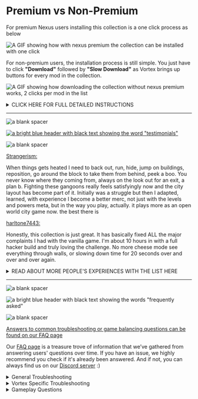 # Premium vs Non-Premium

For premium Nexus users installing this collection is a one click process as below

![A GIF showing how with nexus premium the collection can be installed with one click](https://media.giphy.com/media/v1.Y2lkPTc5MGI3NjExOTU4NmJiM2Q4Y2QxYzI5MjQyMDViN2RmYTU5MWIyMjU3MzkzZjg0MSZjdD1n/HEGph9HbpardEJUFgk/giphy.gif)

For non-premium users, the installation process is still simple. You just have to click **"Download"** followed by **"Slow Download"** as Vortex brings up buttons for every mod in the collection.

![A GIF showing how downloading the collection without nexus premium works, 2 clicks per mod in the list](https://media.giphy.com/media/fgjbGZHcWGwqYWOyAl/giphy.gif)

<details><summary>CLICK HERE FOR FULL DETAILED INSTRUCTIONS</summary>
  
![spacer](https://i.imgur.com/42dA30s.png)

<details><summary>Ensuring Clean Game Install</summary>

## Ensuring Clean Game Install

![spacer](https://i.imgur.com/42dA30s.png)

```
If you've ever modded Cyberpunk before, it's important to ensure you have a clean game folder
```

Go to your main Cyberpunk 2077 directory and delete the **all** folders except for **"archive"**

![Clean Install 1](https://i.imgur.com/AXG7U40.png)

Additionally delete the **"mod"** folder in **"Cyberpunk 2077/archive/pc/"**

![Clean Install 2](https://i.imgur.com/YW0s73X.png)

Now make sure you go and verify your game files through **Steam**, **GOG** or **Epic**

![spacer](https://i.imgur.com/42dA30s.png)

</details>

<details><summary>Obtaining Vortex</summary>

## Obtaining Vortex

![spacer](https://i.imgur.com/42dA30s.png)

In order to install this or any other collection, you will need the official Nexus mod manager **Vortex** which can be downloaded from [the link below](https://www.nexusmods.com/site/mods/1?tab=files)

[![Vortex](https://i.imgur.com/xXhkzvj.png)](https://www.nexusmods.com/site/mods/1?tab=files "Vortex download")

On Vortex, go to the top right and click the red person image next to the bell icon

![Vortex First Steps 1](https://i.imgur.com/IcwtlsJ.png)

A popup will come up asking you to log in or register on the Nexus Mods website, click on **"Log In On Website"**

![Vortex First Steps 2](https://i.imgur.com/I2unrZO.png)

The Nexus Mods website will pop up, on which you should click **"AUTHORIZE"**

![Vortex First Steps 3](https://i.imgur.com/0zw1TBy.png)

Now on Vortex at the top right near the bell icon it will now show your account name

![spacer](https://i.imgur.com/42dA30s.png)

</details>

<details><summary>Managing Cyberpunk</summary>

## Managing Cyberpunk

![spacer](https://i.imgur.com/42dA30s.png)

In the main Vortex Window, click on **"Select a game to manage"**

![Vortex First Steps 5](https://i.imgur.com/MQG9vBR.png)

On the next screen scroll down to the **"Cyberpunk 2077"** icon and, when mousing over it, click on **"Manage"** in orange

![Vortex First Steps 6](https://i.imgur.com/n9HwYPW.png)

On the popup that appears, click on **"Download"** on the bottom right in orange, after this Vortex will restart

![Vortex First Steps 7](https://i.imgur.com/C9vRW9M.png)

After Vortex restarts, a **"Game not discovered"** popup will appear, click **"Continue"** at the bottom right of the popup in orange

![Vortex First Steps 8](https://i.imgur.com/mBvyPrd.png)

A window will now pop up where you should choose the folder for your main **"Cyberpunk 2077"** install directory

![Vortex First Steps 9](https://i.imgur.com/e85HFVk.png)

Vortex will pop up a window titled **"REDmod DLC missing"** on which you should click **"Ignore"**

![REDmod first BS popup](https://i.imgur.com/mY9T3Aw.png)

On your main Vortex window, it will now show an icon for **"Cyberpunk 2077"** showing that it is a managed game in Vortex

![Vortex First Steps final](https://i.imgur.com/zBKCdMo.png)

To verify that the extension is installed correctly, go to the left hand side and click on **"Extensions"**

![Extensions](https://i.imgur.com/BIXM1Uw.png)

In the main window in the search bar, if you type the beginnings of **"Cyberpunk"** then the following showing below means that your **"Cyberpunk 2077 Vortex Support"** extension is correctly installed and enabled, per the icon in green

![Vortex Extension Success](https://i.imgur.com/v2IBxfD.png)

If the "**Cyberpunk 2077 Vortex Support"** does not seem to be installed and enabled, further down in the main window click on the orange **"Find more"** button

![Find More](https://i.imgur.com/qVu01AZ.png)

Then search for and install **"Cyberpunk 2077 Vortex Support"**

![Vortex Extension](https://i.imgur.com/2PWsoBq.png")

</details>

<details><summary>Staging Folder</summary>

## Staging Folder

![spacer](https://i.imgur.com/42dA30s.png)

To avoid issues, it is important to ensure that your **"Mod Staging Folder"** in Vortex is on the same hard drive as your copy of Cyberpunk 2077. On the left hand side of Vortex, click **"Settings"**

![Staging Folder 1](https://i.imgur.com/fRsp5W4.png)

On the top bar click **"Mods"**

![Staging Folder 2](https://i.imgur.com/MKx7QQB.png)

Under the section that says **"Mod Staging Folder"** in green, check the file path in orange below and ensure that it is on the same hard drive that your copy of Cyberpunk 2077 is on. If it is not, click the **file icon** near the right hand side in order to specify a **"Mod Staging Folder"** or you can click **"Suggest"** for Vortex to automatically suggest a file path that is on the same hard drive

![Staging Folder 3](https://i.imgur.com/v3TrI17.png)

![spacer](https://i.imgur.com/42dA30s.png)

</details>

<details><summary>Ensuring Disabled REDmod Autoconversion</summary>

## Ensuring Disabled REDmod Autoconversion

![spacer](https://i.imgur.com/42dA30s.png)

Go side of Vortex and on the grey bar and click on **"Settings"**

![Redmod 1](https://i.imgur.com/ilpBWRY.png)

In the middle top of Vortex click on **"V2077 Settings"** and ensure that **"Automatically convert old-style 'archive' mods to REDmods on install"** is greyed out and not active

![Redmod 2](https://i.imgur.com/iSYsHmn.png)

![Redmod 3](https://i.imgur.com/nhjRZnF.png)

![spacer](https://i.imgur.com/42dA30s.png)

</details>

<details><summary>Profile Management</summary>

## Profile Management

![spacer](https://i.imgur.com/42dA30s.png)

To enable **"Profile Management"** in Vortex click on **"Settings"** on the left hand side

![Profilemanagement1](https://i.imgur.com/SbQLDZj.png)

On the top bar, ensure that you are on the **"Interface"** section

![Interface Profile Management Step](https://i.imgur.com/vHm2SG2.png)

In the **"Advanced"** section below turn on **"Enable Profile Management"**

![Profilemanagement1](https://i.imgur.com/Juf2RBX.png)

![spacer](https://i.imgur.com/42dA30s.png)

</details>

<details><summary>Adding Collection</summary>

## Adding Collection

![spacer](https://i.imgur.com/42dA30s.png)

Click on the **"Add to Vortex"** button on the collection page at the top right

![Add to Vortex](https://i.imgur.com/FB1wXv8.png)

Once you click on **"Install Now"** Next to the Cyberpunk Thing logo in Vortex your installation will begin

![Starting install](https://i.imgur.com/95SXqVH.png)

It will be clear once the actual download of the collection is completed when the **"Collection installation complete"** screen pops up

![Download Complete](https://i.imgur.com/Y4hmZmG.png)

```
Cyberpunk THING is now installed
```

![spacer](https://i.imgur.com/42dA30s.png)

</details>

<details><summary>Updating Collection</summary>

## Updating Collection

![spacer](https://i.imgur.com/42dA30s.png)

Updating the collection is as easy as clicking the **"Update"** button

![Update](https://i.imgur.com/8UDf7uP.png)

When prompted to **"Remove mods from old revision"** make sure to click the **"Remove All"** button

![Update Removing Old Mods](https://i.imgur.com/8RzrQPh.png)

The uninstalled mod archives are left in the **"Mods"** list in bright blue, which you should delete

![Update Removing Old Mods step 2](https://i.imgur.com/OdfLQcO.png)

After an update, go to V's original apartment and into the stash room to reset Night City Interactions

![NCI Reset](https://raw.githubusercontent.com/z9er/CyberpunkTHING/main/resources/images/wabbajack%20readme/nci.PNG)

Then leave the apartment and reenter to complete the reset

```
Do not update any of the mods in the collection individually in Vortex! The philosophy of this collection is that when a 
mod updates, we update a full revision in order to keep everything up to date and interfacing correctly; when you see a 
new revision, update to it. If anything special is needed we will mention it in the changelog
```

![spacer](https://i.imgur.com/42dA30s.png)

</details>

<details><summary>CET Setup</summary>

## CET Setup

![spacer](https://i.imgur.com/42dA30s.png)

When you start the game for the first time you will be met with an overlay prompting you to choose a key to toggle on Cyber Engine Tweaks, recommend that you choose the **"~"** key for the **"Overlay Key"**

![First CET Popup](https://i.imgur.com/lgIR1mi.png)

The main **"Cyber Engine Tweaks"** window will now pop up, and on it you should click the **"Bindings"** button near the top left of the window

![CET Binding](https://i.imgur.com/HiLTXZA.png)

Recommend binding keys for **"BetterScopes",** **"CustomQuickslots",** **"NanoDrone",** and **"QuestTrackingToggle"** in the **"Bindings"** section that pops up

Below the section there is a **"Save"** button which you should click to save any changes

![Save](https://i.imgur.com/F4yPsJB.png)

![spacer](https://i.imgur.com/42dA30s.png)

</details>

<details><summary>Quickslots Settings</summary>

## Quickslots Settings

![spacer](https://i.imgur.com/42dA30s.png)

In Cyberpunk, there is no way to bind multiple hotkeys for actions, items, or abilities, as each must be assigned through the menu to the one assignable hotkey at a time, leading to gameplay interruptions if you want to play well. [Custom Quickslots](https://www.nexusmods.com/cyberpunk2077/mods/3096) solves this issue by allowing bindable hotkeys which show up on the Native game UI and allow you up to 20 hotkeyed actions, abilities, or items. Some small setup is required

```
Navigating the Mods menu uses the arrows at the top to switch between the different pages of mods
```

After clicking **"Mods"** in the main menu, navigate to the **"QSLOTS"** section, recommend changing **"Other Consumable Item Mods Compatibility Mode,"** **"Hide empty consumable and grenade slots,"** **"Hide empty cyberware ability slots"** and **"Small item slots"** to **"On"**. Recommend changing **"Number of Custom Quickslots"** to **"0"** and then adding slots as needed during the course of gameplay.

![Qslots Recommended Settings Combined](https://i.imgur.com/8Rfy44l.png)

![spacer](https://i.imgur.com/42dA30s.png)

</details>

<details><summary>Recommended Game Settings</summary>

## Recommended Game Settings

![spacer](https://i.imgur.com/42dA30s.png)

```
This collection is built around the very hard difficulty setting
```

After clicking **"Settings"** in the main menu, near the left side of the top menu click on the **"GAMEPLAY"** section, recommend changing **"Aim Assist"** and **"Aim Assist - Melee Combat"** to **"Off"**

![Gameplay Recommended Settings Combined](https://i.imgur.com/mAUjyAW.png)

Near the right side of the top menu click on the **"INTERFACE"** section, recommend changing **"Damage Numbers Mode"** to **"Off,"** **"Overhead Damage Numbers"** to **"None,"** and **"Threat and Damage Indicator"** to **"Damage Only"**

![Interface Recommended Settings Combined](https://i.imgur.com/6JNViAW.png)

Further down in the **"HUD Visibility"** section, recommend keeping all on except **"Hints,"** **"Activity Log,"** and **"NPC Names"**

![Hud Visibility](https://i.imgur.com/zleClLA.png)

```
New players may want to keep "Hints" on until they feel they no longer need them
```

![spacer](https://i.imgur.com/42dA30s.png)

</details>

<details><summary>Uninstallation Details</summary>

## Uninstallation Details

![spacer](https://i.imgur.com/42dA30s.png)

To uninstall click the **"Remove"** button on the collection in the **"Collections"** section of Vortex

![uninstall step 1](https://i.imgur.com/sox8fvJ.png)

Open your game directory and go to **"Cyberpunk 2077\r6\cache"** folder and delete the file **"final.redscripts"**

![uninstall step 3](https://i.imgur.com/3nBoD85.png)

Rename **"final.redscripts.bk"** to **"final.redscripts"**

![uninstall step 4](https://i.imgur.com/c0psZui.png)

Click **"Yes"** on the popup to confirm that you would like to rename the file to **"final.redscripts"**

![uninstall step 5](https://i.imgur.com/NPXljzg.png)

What was once **"final.redscripts.bk"** will now be **"final.redscripts"**

![uninstall step 6](https://i.imgur.com/W4gP6uM.png)

</details>

</details>


***

![a blank spacer](https://raw.githubusercontent.com/z9er/CyberpunkTHING/main/resources/images/collection/spacer.png)

[![a bright blue header with black text showing the word "testimonials"](https://raw.githubusercontent.com/z9er/CyberpunkTHING/main/resources/images/collection/collection%205.png)](https://github.com/z9er/CyberpunkTHING/blob/main/Testimonials.md)

![a blank spacer](https://raw.githubusercontent.com/z9er/CyberpunkTHING/main/resources/images/collection/spacer.png)

[Strangerism:](https://www.nexusmods.com/fallout4/users/116794)

When things gets heated I need to back out, run, hide, jump on buildings, reposition, go around the block to take them from behind, peek a boo. You never know where they coming from, always on the look out for an exit, a plan b. Fighting these gangoons really feels satisfyingly now and the city layout has become part of it. Initially was a struggle but then I adapted, learned, with experience I become a better merc, not just with the levels and powers meta, but in the way you play, actually. it plays more as an open world city game now. the best there is

[harltone7443:](https://forums.nexusmods.com/index.php?/user/159683838-harltone7443/)

Honestly, this collection is just great. It has basically fixed ALL the major complaints I had with the vanilla game. I'm about 10 hours in with a full hacker build and truly loving the challenge. No more cheese mode see everything through walls, or slowing down time for 20 seconds over and over and over again.

<details><summary>READ ABOUT MORE PEOPLE'S EXPERIENCES WITH THE LIST HERE</summary>

![a blank spacer](https://raw.githubusercontent.com/z9er/CyberpunkTHING/main/resources/images/collection/spacer.png)

![test 1](https://raw.githubusercontent.com/z9er/CyberpunkTHING/main/resources/images/Testimonials/test%201.png)

[**Strangerism:**](https://www.nexusmods.com/fallout4/users/116794)

Great collection, I am enjoying the game once again. I can say the difficult balancing is quite good, playing very hard. before the thing every NCPD shootout would be resolved right there in the spot in few seconds, just hide behind a crater and kill one by one until it's done. Now since the reinforcement mechanic (and the amped up netrunning) sometime I need to use the whole block/city in order to take them down. When things gets heated I need to back out, run, hide, jump on buildings, reposition, go around the block to take them from behind, peek a boo. You never know where they coming from, always on the look out for an exit, a plan b. Fighting these gangoons really feels satisfyingly now and the city layout has become part of it.  Initially was a struggle but then I adapted, learned, with experience I become a better merc, not just with the levels and powers meta, but in the way you play, actually. it plays more as an open world city game now. the best there is 

![a blank spacer](https://raw.githubusercontent.com/z9er/CyberpunkTHING/main/resources/images/collection/spacer.png)

![test 2](https://raw.githubusercontent.com/z9er/CyberpunkTHING/main/resources/images/Testimonials/test%202.png)

**Barachiel1976:** 

So Cyberpunk THINGS was my first real experience with Nexusmods' Collections.  I'd been a little hesitant, as much like Steam Workshop's approach, I saw nothing but compatibility conflicts abounding from just slapping mods into a list and calling it a day.  Most of my "automated modding" experience came from Wabbajack with is a much more powerful tool, but not for beginners.  But after browsing a few collections on the website, this one caught my eyes.  The main thing that got my attention was how well done its Collection Page was.  And as I read through it, I noticed it talked about having a lot of its mods settings' come pre-configured for the list's intended play balance.  Well, that had my attention, and so I finally installed Vortex and gave it a whirl.  

And that is largely what makes this list stand out.  Not only is the list highly curated with regular updates, but many of its mods have lots of moving parts, some of whom interact with others, and rather than having to spend hours in the Native Settings UI and Mod Settings, playing with things, most of the mods with one notable exception, come already set up and balanced to work together.  As for the one exception, instructions to manually configure it are on the Collections page.  Also, this list gives *very* detailed instructions for using Vortex for the first time, which I, as someone who normally used Mod Organizer 2, found very invaluable.  Another benefit is that over on the Cyberpunk 2077 Modding discord, THINGS has a dedicated support channel where you can usually get an answer to your problems in a timely fashion.  I often wonder if one of the people over there even sleeps.  

I've probably put about 20-30 hours in this modlist over the course of a couple playthroughs, and it's been pretty solid.  Only one notable bug, and that was caused by a mod interaction removed in Revision 22.  Anything else was from me trying to add more mods onto it.  All in all, this has given me a pretty positive impression of Nexus' collections, and if you're going to try one for CP2077, it should probably be this one

![a blank spacer](https://raw.githubusercontent.com/z9er/CyberpunkTHING/main/resources/images/collection/spacer.png)

![test 3](https://raw.githubusercontent.com/z9er/CyberpunkTHING/main/resources/images/Testimonials/test%203.png)

**Maliketh the Black Blade:** 

After playing the shit out of this list for a long time, I have a bit of a review. Overall it is an excellent list. While the list is marketed as being a hardcore/difficult list (and it most definately is), it makes many small but great changes to the base game that it makes me not want to go back to vanilla. For example, I initially did not like the smaller menu/HUD, but after playing this list for a hundred hours and then going back to the base game, I absolutely hated how insanely large everything in the HUD was. In terms of performance, the list ran better than the base game, at least for me. Moreover, the WJ install was incredibly quick and updating even faster. I would ultimately recommend this list to anyone who loved the base game, and I would say that this list is great way to start a second playthrough. The only real recommendations that I would make for this list would be for more player customization options. The only real criticism I have of the list so far is that the vehicle scenes are a bit unbalanced, but the Modlist author did say that it was going to be addressed. TLDR: good list. definately play

![a blank spacer](https://raw.githubusercontent.com/z9er/CyberpunkTHING/main/resources/images/collection/spacer.png)

![test 4](https://raw.githubusercontent.com/z9er/CyberpunkTHING/main/resources/images/Testimonials/test%204.png)

[**harltone7443:**](https://forums.nexusmods.com/index.php?/user/159683838-harltone7443/)

Honestly, this collection is just great. It has basically fixed ALL the major complaints I had with the vanilla game. I'm about 10 hours in with a full hacker build and truly loving the challenge. No more cheese mode see everything through walls, or slowing down time for 20 seconds over and over and over again. 

![a blank spacer](https://raw.githubusercontent.com/z9er/CyberpunkTHING/main/resources/images/collection/spacer.png)

![test 5](https://raw.githubusercontent.com/z9er/CyberpunkTHING/main/resources/images/Testimonials/test%205.png)

**DeviantTechnq:** 

Superb collection, plays really fluid on patch 1.6, offers new ways to tackle problems, and the gun-fights are brutally lethal. I love it so far. Thank you guys for this gem! 

![a blank spacer](https://raw.githubusercontent.com/z9er/CyberpunkTHING/main/resources/images/collection/spacer.png)

![test 6](https://raw.githubusercontent.com/z9er/CyberpunkTHING/main/resources/images/Testimonials/test%206.png)

**mrsirdoe:** 

This is what I wanted out of the main game to begin with. [CDPR] made the game seem so hard and formidable, at least that was my first impression of it. Thanks to everyone who had a hand in this. 

![a blank spacer](https://raw.githubusercontent.com/z9er/CyberpunkTHING/main/resources/images/collection/spacer.png)

![test 7](https://raw.githubusercontent.com/z9er/CyberpunkTHING/main/resources/images/Testimonials/test%207.png)

**[Gwyn21 - Curator, Welcome To Night City:](https://next.nexusmods.com/cyberpunk2077/collections/iszwwe)** 

Great collection, btw. Heavily recommend it. 

![a blank spacer](https://raw.githubusercontent.com/z9er/CyberpunkTHING/main/resources/images/collection/spacer.png)

![test 8](https://raw.githubusercontent.com/z9er/CyberpunkTHING/main/resources/images/Testimonials/test%208.png)

**[canliberk - Curator, Immersive & Adult, Immersive & Adult for Steamdeck, Immersive & Pure, Immersive & Epic:](https://www.nexusmods.com/users/5027009)** 

Your collection page is looking awesome guys. The best i have seen for a collection. Very well done. 

</details>

***

![a blank spacer](https://raw.githubusercontent.com/z9er/CyberpunkTHING/main/resources/images/collection/spacer.png)

![a bright blue header with black text showing the words "frequently asked"](https://raw.githubusercontent.com/z9er/CyberpunkTHING/main/resources/images/collection/collection%206.png)

![a blank spacer](https://raw.githubusercontent.com/z9er/CyberpunkTHING/main/resources/images/collection/spacer.png)

[Answers to common troubleshooting or game balancing questions can be found on our FAQ page](https://github.com/z9er/CyberpunkTHING/blob/main/FAQ.md)

Our [FAQ page](https://github.com/z9er/CyberpunkTHING/blob/main/FAQ.md) is a treasure trove of information that we’ve gathered from answering users' questions over time. If you have an issue, we highly recommend you check if it's already been answered. And if not, you can always find us on our [Discord server](https://discord.gg/eJdMQKnQVt) :)

<details><summary>General Troubleshooting</summary>

![spacer](https://i.imgur.com/42dA30s.png)

<details>
  
  <summary>Can I add this list to my existing save?</summary>
  
  ![a blank spacer](https://raw.githubusercontent.com/z9er/CyberpunkTHING/main/resources/images/collection/spacer.png)
  
  **You can add this list to an existing vanilla save with no issues.** If you're adding this to a previously modded save, it would depend on the mods that were   associated. Sometimes mods that add items to the game through ArchiveXL can be baked into the save, and if that mod is no longer there, would cause the game to crash.
  
  ![a blank spacer](https://raw.githubusercontent.com/z9er/CyberpunkTHING/main/resources/images/collection/spacer.png)
  
</details>

<details>
  <summary>My game flatlines when opening with a redscript error</summary>
  
  ![a blank spacer](https://raw.githubusercontent.com/z9er/CyberpunkTHING/main/resources/images/collection/spacer.png)
  
  **It's important to ensure that this list is installed onto a purely vanilla setup to avoid script errors and crashes from old mods.**
  
  Go to your main Cyberpunk 2077 directory and delete the **all** folders except for **"archive"**

![faq 1](https://raw.githubusercontent.com/z9er/CyberpunkTHING/main/resources/images/FAQ/faq%201.png)

Additionally delete the **"mod"** folder in **"Cyberpunk 2077/archive/pc/"** 

![faq 2](https://raw.githubusercontent.com/z9er/CyberpunkTHING/main/resources/images/FAQ/faq%202.png)

Now make sure you go and verify your game files through **Steam**, **GOG** or **Epic**
  
  ![a blank spacer](https://raw.githubusercontent.com/z9er/CyberpunkTHING/main/resources/images/collection/spacer.png)
  
</details>

<details>
  <summary>I was throwing sticky grenades and my game crashed</summary>
  
  ![a blank spacer](https://raw.githubusercontent.com/z9er/CyberpunkTHING/main/resources/images/collection/spacer.png)
  
  This is a potential issue [per the mod page](https://www.nexusmods.com/cyberpunk2077/mods/4921)
  
  ![faq 3](https://raw.githubusercontent.com/z9er/CyberpunkTHING/main/resources/images/FAQ/faq%203.png) 
  
  Try not to do that 
  
  ![a blank spacer](https://raw.githubusercontent.com/z9er/CyberpunkTHING/main/resources/images/collection/spacer.png)
  
</details>

<details>
  <summary>I don't see the initial CET keybind popup</summary>
  
  ![a blank spacer](https://raw.githubusercontent.com/z9er/CyberpunkTHING/main/resources/images/collection/spacer.png)
  
  Go to your main **Cyberpunk 2077 directory** to **"bin/x64/plugins/cyber_engine_tweaks"** and delete **"bindings.json"**, then restart the game.
  
  ![faq 4](https://raw.githubusercontent.com/z9er/CyberpunkTHING/main/resources/images/FAQ/faq%204.png)
  
   ![a blank spacer](https://raw.githubusercontent.com/z9er/CyberpunkTHING/main/resources/images/collection/spacer.png)
   
</details>

<details>
  <summary>My saved games are slow to load/blank ingame</summary>
  
  ![a blank spacer](https://raw.githubusercontent.com/z9er/CyberpunkTHING/main/resources/images/collection/spacer.png)
  
  ![faq 5](https://raw.githubusercontent.com/z9er/CyberpunkTHING/main/resources/images/FAQ/faq%205.png)
  
  If you run into the error displayed above, you will want to disable cloud saves as that game setting can cause this issue.
  
  On the left side of the main menu, click on **"Settings"**
  
  ![faq 6](https://raw.githubusercontent.com/z9er/CyberpunkTHING/main/resources/images/FAQ/faq%206.png)
  
  At the top click **"Gameplay"**
  
  ![faq 7](https://raw.githubusercontent.com/z9er/CyberpunkTHING/main/resources/images/FAQ/faq%207.png)
  
  Scroll down to **"Enable cross-platform Saves"** and ensure that it is turned off
  
  ![faq 8](https://raw.githubusercontent.com/z9er/CyberpunkTHING/main/resources/images/FAQ/faq%208.png)
  
   ![a blank spacer](https://raw.githubusercontent.com/z9er/CyberpunkTHING/main/resources/images/collection/spacer.png)
  
</details>

<details>
  <summary>I can't remote activate a door to open it</summary>
  
  ![a blank spacer](https://raw.githubusercontent.com/z9er/CyberpunkTHING/main/resources/images/collection/spacer.png)
  
  ![faq 9](https://raw.githubusercontent.com/z9er/CyberpunkTHING/main/resources/images/FAQ/faq%209.png)
  
  If you run into the above issue where there is no way to remote activate a door or window, you will need to ensure that [Better Netrunning](https://www.nexusmods.com/cyberpunk2077/mods/2302) is correctly configured. On the left side of the main menu click on **"Mods"**
  
  ![faq 10](https://raw.githubusercontent.com/z9er/CyberpunkTHING/main/resources/images/FAQ/faq%2010.png)
  
  Go to **"Better Netrunning"**
  
  ![faq 11](https://raw.githubusercontent.com/z9er/CyberpunkTHING/main/resources/images/FAQ/faq%2011.png)
  
  Scroll down to the **"Access Points"** section and ensure that **"Unlock Networks With No Access Points"** is enabled
  
  ![faq 12](https://raw.githubusercontent.com/z9er/CyberpunkTHING/main/resources/images/FAQ/faq%2012.png)
  
  This will correct the issue
  
  ![faq 13](https://raw.githubusercontent.com/z9er/CyberpunkTHING/main/resources/images/FAQ/faq%2013.png)
  
   ![a blank spacer](https://raw.githubusercontent.com/z9er/CyberpunkTHING/main/resources/images/collection/spacer.png)
  
</details>

<details>
  <summary>My custom quickslots binds aren't working</summary>
  
  ![a blank spacer](https://raw.githubusercontent.com/z9er/CyberpunkTHING/main/resources/images/collection/spacer.png)
  
  In order for your [custom quickslots](https://www.nexusmods.com/cyberpunk2077/mods/3096) options to work, your choices that you bind in the **"Mods"** menu will need to be duplicated in CET. As an example of this, you would first choose a keybind and action for a quickslot by going to **"Mods"** on the left side of the main menu
  
  ![faq 14](https://raw.githubusercontent.com/z9er/CyberpunkTHING/main/resources/images/FAQ/faq%2014.png)
  
  At the top, select **"QSLOTS"**
  
  ![faq 15](https://raw.githubusercontent.com/z9er/CyberpunkTHING/main/resources/images/FAQ/faq%2015.png)
  
  Adjust **"Number of Custom Quickslots"** to be 1 or more
  
  ![faq 16](https://raw.githubusercontent.com/z9er/CyberpunkTHING/main/resources/images/FAQ/faq%2016.png)
  
  In this example, selecting for **"food"** and selecting **"9"** as the keybind
  
  ![faq 17](https://raw.githubusercontent.com/z9er/CyberpunkTHING/main/resources/images/FAQ/faq%2017.png)
  
  Press the key you chose to bind for the CET menu in order to open it, and go to **"Bindings"**
  
  ![faq 18](https://raw.githubusercontent.com/z9er/CyberpunkTHING/main/resources/images/FAQ/faq%2018.png)
  
  Will want to duplicate the keybind for the same slot, which was Slot 1
  
  ![faq 19](https://raw.githubusercontent.com/z9er/CyberpunkTHING/main/resources/images/FAQ/faq%2019.png)
  
  Then save the selection, and the quickslot you have chosen will now work
  
  ![faq 20](https://raw.githubusercontent.com/z9er/CyberpunkTHING/main/resources/images/FAQ/faq%2020.png)
  
  ![a blank spacer](https://raw.githubusercontent.com/z9er/CyberpunkTHING/main/resources/images/collection/spacer.png)
  
</details>

<details>
  <summary>I am stuck in conversation with Jackie</summary>
  
  ![a blank spacer](https://raw.githubusercontent.com/z9er/CyberpunkTHING/main/resources/images/collection/spacer.png)
  
  You're sitting sharing a nice moment pondering the future's opportunities with Jackie at the food stand outside of your apartment, and you need to call the car in order to "feel the factory new ride". If your hints are disabled it won't tell you what to do, but you'll want to call your vehicle, default keybind is **"V"**
  
  ![faq 21](https://raw.githubusercontent.com/z9er/CyberpunkTHING/main/resources/images/FAQ/faq%2021.png)
  
  ![a blank spacer](https://raw.githubusercontent.com/z9er/CyberpunkTHING/main/resources/images/collection/spacer.png)
  
</details>

<details>
  <summary>My hud disappears when using a controller</summary>
  
  ![a blank spacer](https://raw.githubusercontent.com/z9er/CyberpunkTHING/main/resources/images/collection/spacer.png)
  
  ![faq 22](https://raw.githubusercontent.com/z9er/CyberpunkTHING/main/resources/images/FAQ/faq%2022.png)
  
  The reason this option is off in **"Mod Settings"**, **"LHUD ADDONS"** is if it is on, it allows certain keys to turn off all hud elements, which can be quite annoying on controller. If you would like to turn this on but want to change the keybind you will need to go to 
  
  ```
  FOR VORTEX USERS
  ```
  
  In your main Cyberpunk 2077 directory, navigate to **"r6\input"** and open **"LimitedHUD.xml**
  
  ![faq 23](https://raw.githubusercontent.com/z9er/CyberpunkTHING/main/resources/images/FAQ/faq%2023.png)
  
  ```
  FOR WABBAJACK USERS
  ```
  
  In **MO2** in the left panel left click **"Limited Hud"** to highlight it, then right click it and select **"Open in Explorer"**
  
  ![faq 24](https://raw.githubusercontent.com/z9er/CyberpunkTHING/main/resources/images/FAQ/faq%2024.png)
  
  Navigate to **"Root\r6\Input"**
  
  ![faq 25](https://raw.githubusercontent.com/z9er/CyberpunkTHING/main/resources/images/FAQ/faq%2025.png)
  
  ```
  Continued for Both
  ```
  
  **"LimitedHUD.xml** can be customized to choose whatever keybinds you would like, [a full list of CDPR's method for key naming here](https://nativedb.red4ext.com/EInputKey)
  
  ![faq 26](https://raw.githubusercontent.com/z9er/CyberpunkTHING/main/resources/images/FAQ/faq%2026.png)
  
  ![a blank spacer](https://raw.githubusercontent.com/z9er/CyberpunkTHING/main/resources/images/collection/spacer.png)
  
</details>

<details>
  <summary>My game crashes when I open the map</summary>
  
  ![a blank spacer](https://raw.githubusercontent.com/z9er/CyberpunkTHING/main/resources/images/collection/spacer.png)
  
  This is associated with a **Reshade** version issue. As this list does not include and is not tested for any reshade, adding one is at your own risk, and this is one of a multitude of issues that can arise in using one
  
   ![a blank spacer](https://raw.githubusercontent.com/z9er/CyberpunkTHING/main/resources/images/collection/spacer.png)
  
</details>

<details>
  <summary>How do I name a save?</summary>
  
  ![a blank spacer](https://raw.githubusercontent.com/z9er/CyberpunkTHING/main/resources/images/collection/spacer.png)
  
  You're about to create a manual save, but don't just immediately click it. If you look at the top left above that you will see where you can add a name to your save
  
  ![faq 27](https://raw.githubusercontent.com/z9er/CyberpunkTHING/main/resources/images/FAQ/faq%2027.png)
  
  ![a blank spacer](https://raw.githubusercontent.com/z9er/CyberpunkTHING/main/resources/images/collection/spacer.png)
  
</details>

<details>
  <summary>Why is it so bright in the middle of the night?</summary>
  
  ![a blank spacer](https://raw.githubusercontent.com/z9er/CyberpunkTHING/main/resources/images/collection/spacer.png)
  
  This is a vanilla game error and has been reported to CDPR, hopefully they will patch this in the future

  ![a blank spacer](https://raw.githubusercontent.com/z9er/CyberpunkTHING/main/resources/images/collection/spacer.png)
  
</details>

<details>
  <summary>The car mod shop wrench icon isn't on the map</summary>
  
  ![a blank spacer](https://raw.githubusercontent.com/z9er/CyberpunkTHING/main/resources/images/collection/spacer.png)
  
  When on your map, on the left side ensure that when on **"FILTER: CUSTOM"** that the **"DROP POINT"** section is highlighted and the wrench icon for the [Car Modification Shop](https://www.nexusmods.com/cyberpunk2077/mods/4034) will appear in Northeast Watson
  
  ![faq 28](https://raw.githubusercontent.com/z9er/CyberpunkTHING/main/resources/images/FAQ/faq%2028.png)
  ![faq 29](https://raw.githubusercontent.com/z9er/CyberpunkTHING/main/resources/images/FAQ/faq%2029.png)
  
  ![a blank spacer](https://raw.githubusercontent.com/z9er/CyberpunkTHING/main/resources/images/collection/spacer.png)
  
</details>

<details>
  <summary>I can't breach protocol or quickhack an enemy</summary>
  
  ![a blank spacer](https://raw.githubusercontent.com/z9er/CyberpunkTHING/main/resources/images/collection/spacer.png)
  
 This is due to [Better Netrunning's](https://www.nexusmods.com/cyberpunk2077/mods/2302) changes to vanilla network topology
  
  ![faq 30](https://raw.githubusercontent.com/z9er/CyberpunkTHING/main/resources/images/FAQ/faq%2030.png)
  
  Sometimes the quickest way into a network is an unconscious gonk
  
  ![a blank spacer](https://raw.githubusercontent.com/z9er/CyberpunkTHING/main/resources/images/collection/spacer.png)
  
</details>

<details>
  <summary>My car fell through the ground</summary>
  
  ![a blank spacer](https://raw.githubusercontent.com/z9er/CyberpunkTHING/main/resources/images/collection/spacer.png)
  
  This is a vanilla game error and has been reported to CDPR, hopefully they will patch this in the future
  
  ![a blank spacer](https://raw.githubusercontent.com/z9er/CyberpunkTHING/main/resources/images/collection/spacer.png)
  
</details>

<details>
  <summary>I can't get into Claire's garage</summary>
  
  ![a blank spacer](https://raw.githubusercontent.com/z9er/CyberpunkTHING/main/resources/images/collection/spacer.png)
  
  This was a known issue with [Immersive Bartenders](https://www.nexusmods.com/cyberpunk2077/mods/7203) which has now been fixed, but could still be an issue on a save that was running a previous version. If the issue is affecting you, the mod author has an optional file that can be added found [here](https://www.nexusmods.com/cyberpunk2077/mods/7203?tab=files)
  
  ![faq 31](https://raw.githubusercontent.com/z9er/CyberpunkTHING/main/resources/images/FAQ/faq%2031.png)
  
  His instructions for using it are
  
  ![faq 32](https://raw.githubusercontent.com/z9er/CyberpunkTHING/main/resources/images/FAQ/faq%2032.png)
  
  ![a blank spacer](https://raw.githubusercontent.com/z9er/CyberpunkTHING/main/resources/images/collection/spacer.png)
  
</details>

<details>
  <summary>When I upgrade my weapon the stats don't change</summary>
  
  ![a blank spacer](https://raw.githubusercontent.com/z9er/CyberpunkTHING/main/resources/images/collection/spacer.png)
  
  If you notice this happening on the crafting screen, don't continue to try to upgrade the gun. Reload your save and the issue will be resolved
  
   ![a blank spacer](https://raw.githubusercontent.com/z9er/CyberpunkTHING/main/resources/images/collection/spacer.png)
  
</details>

<details>
  <summary>I enabled on the Simple Hud Toggle in Limited Hud Addon settings and it isn't working</summary>
  
  ![a blank spacer](https://raw.githubusercontent.com/z9er/CyberpunkTHING/main/resources/images/collection/spacer.png)
  
  Restart your game and it will, it defaults to **F1**
  
  ![a blank spacer](https://raw.githubusercontent.com/z9er/CyberpunkTHING/main/resources/images/collection/spacer.png)
  
</details>

<details>
  <summary>I have an aspect ratio that's different from 16:9 and Item descriptions as well as heavily modded items are going off screen</summary>
  
  ![a blank spacer](https://raw.githubusercontent.com/z9er/CyberpunkTHING/main/resources/images/collection/spacer.png)
  
  This due to a known gamebug we fixed with the mod ToolTipsFixer. The mod is preadjusted for 16:9 but can be adjusted for other ratios.
  
  ![faq 33](INSERT MOD SETTINGS PNG HERE!! Z9 / B)

  About settings:
Mod supports ingame configuring through Mod settings.
Mod switches over several scale levels depending tooltip content size.
On/Off settings switches do exactly what they descriptions says. One thing is: hiding evolution description and replacing 'crafted' module may help to get more useful space for tooltip text content and get a bit higher calculated scale for more readable text.
Scale offset - global offset value for each scale level. Use mostly for fine size tuning.
Scale multiplier - mult for each basic scale value (apply before scale offset). If lower scale levels make too small tooltips then this slider might help. Won't affect on basic (default) scale level.
Content limit offset - offset for tooltip size limit to change scale level. In other words - higher value will switch scaling level down earlier, and lower value - later.

![a blank spacer](https://raw.githubusercontent.com/z9er/CyberpunkTHING/main/resources/images/collection/spacer.png)

</details>

![spacer](https://i.imgur.com/42dA30s.png)

</details>

<details><summary>Vortex Specific Troubleshooting</summary>

![spacer](https://i.imgur.com/42dA30s.png)

<details>
  <summary>I cannot see the mod settings menu ingame</summary>
  
  ![a blank spacer](https://raw.githubusercontent.com/z9er/CyberpunkTHING/main/resources/images/collection/spacer.png)
  
  This is often associated with the **Vortex Redmod Autoconversion** being toggled on. It is off by default, but if it has done the autoconversion you will need to go through a process to correct this, and you will not have to redownload the associated mods. Go to the left side of Vortex to the grey bar and click on **"Settings"**
  
  ![faq 33](https://raw.githubusercontent.com/z9er/CyberpunkTHING/main/resources/images/FAQ/faq%2033.png)
  
Go to the middle top grey bar and click on **"V2077 Settings"** and ensure that **"Automatically convert old style 'archive' mods to REDmods on install"** is greyed out and is not active
  
  ![faq 34](https://raw.githubusercontent.com/z9er/CyberpunkTHING/main/resources/images/FAQ/faq%2034.png)
  
  ![faq 35](https://raw.githubusercontent.com/z9er/CyberpunkTHING/main/resources/images/FAQ/faq%2035.png)
  
Go to the left hand side of vortex and click on **"Mods"** on the grey bar
  
  ![faq 36](https://raw.githubusercontent.com/z9er/CyberpunkTHING/main/resources/images/FAQ/faq%2036.png)
  
 Left click on the mod at the top of the list in the middle of the screen to highlight it
  
  ![faq 37](https://raw.githubusercontent.com/z9er/CyberpunkTHING/main/resources/images/FAQ/faq%2037.png)
  
Scroll to the bottom mod in the list and shift + left click it in order to highlight all of the mods
  
  ![faq 38](https://raw.githubusercontent.com/z9er/CyberpunkTHING/main/resources/images/FAQ/faq%2038.png)
  
  On the white bar that has appeared at the very bottom of the list click **"Remove"**
  
  ![faq 39](https://raw.githubusercontent.com/z9er/CyberpunkTHING/main/resources/images/FAQ/faq%2039.png)
  
  In the popup that appears ensure that **"Remove Mod"** is ticked with a blue and white checkmark, but that **"Delete Archive"** remains unticked and clear
  
  ![faq 40](https://raw.githubusercontent.com/z9er/CyberpunkTHING/main/resources/images/FAQ/faq%2040.png)
  
 Click **"Remove"** at the bottom right of the popup 
  
  ![faq 41](https://raw.githubusercontent.com/z9er/CyberpunkTHING/main/resources/images/FAQ/faq%2041.png)
  
 In the next popup, tick the box for **"Apply to Recommended Mods"** so that a blue and white checkmark appears 
  
  ![faq 42](https://raw.githubusercontent.com/z9er/CyberpunkTHING/main/resources/images/FAQ/faq%2042.png)
  
  ![faq 43](https://raw.githubusercontent.com/z9er/CyberpunkTHING/main/resources/images/FAQ/faq%2043.png)
  
Then click on **"Disable"** bottom right of the grey popup  
  
  ![faq 44](https://raw.githubusercontent.com/z9er/CyberpunkTHING/main/resources/images/FAQ/faq%2044.png)
  
The list of mods will now show as **"Uninstalled"** in blue
  
  ![faq 45](https://raw.githubusercontent.com/z9er/CyberpunkTHING/main/resources/images/FAQ/faq%2045.png)
  
Scroll down to the mod **"Cyberpunk Thing"** and left click it 
  
  ![faq 46](https://raw.githubusercontent.com/z9er/CyberpunkTHING/main/resources/images/FAQ/faq%2046.png)
  
  After highlighting **"Cyberpunk Thing"** right click it and left click **"Install"**
  
  ![faq 47](https://raw.githubusercontent.com/z9er/CyberpunkTHING/main/resources/images/FAQ/faq%2047.png)
  
  In the popup that appears click **"Install Now"**
  
  ![faq 48](https://raw.githubusercontent.com/z9er/CyberpunkTHING/main/resources/images/FAQ/faq%2048.png)
  
 These steps will undo the REDmod autoconversion that vortex performed and will correct your install without you having to redownload any mods
  
  ![a blank spacer](https://raw.githubusercontent.com/z9er/CyberpunkTHING/main/resources/images/collection/spacer.png)
  
</details>

<details>
  <summary>What are some recommended CET keybinds?</summary>
  
  ![a blank spacer](https://raw.githubusercontent.com/z9er/CyberpunkTHING/main/resources/images/collection/spacer.png)
  
  Some binding recommendations for important features
  
  ![faq 49](https://raw.githubusercontent.com/z9er/CyberpunkTHING/main/resources/images/FAQ/faq%2049.png)
  
  ![a blank spacer](https://raw.githubusercontent.com/z9er/CyberpunkTHING/main/resources/images/collection/spacer.png)
  
</details>

![spacer](https://i.imgur.com/42dA30s.png)

</details>

<details><summary>Gameplay Questions</summary>

![spacer](https://i.imgur.com/42dA30s.png)

<details>
  <summary>How do I use the CET console?</summary>
  
  ![a blank spacer](https://raw.githubusercontent.com/z9er/CyberpunkTHING/main/resources/images/collection/spacer.png)
  
  You can find a guide on some useful CET console commands [here](https://wiki.redmodding.org/cyber-engine-tweaks/console/how-do-i)
  
   ![a blank spacer](https://raw.githubusercontent.com/z9er/CyberpunkTHING/main/resources/images/collection/spacer.png)
  
</details>

<details>
  <summary>I can't find the new sandevistans</summary>
  
  ![a blank spacer](https://raw.githubusercontent.com/z9er/CyberpunkTHING/main/resources/images/collection/spacer.png)
  
  You can find the new sandevistans added by [Time Dilation Overhaul](https://www.nexusmods.com/cyberpunk2077/mods/4931) at
  
  ![faq 54](https://raw.githubusercontent.com/z9er/CyberpunkTHING/main/resources/images/FAQ/faq%2054.png)
  
  ![a blank spacer](https://raw.githubusercontent.com/z9er/CyberpunkTHING/main/resources/images/collection/spacer.png)
  
</details>

<details>
  <summary>I level too slowly/quickly</summary>
  
  ![a blank spacer](https://raw.githubusercontent.com/z9er/CyberpunkTHING/main/resources/images/collection/spacer.png)
  
  Adjustments to leveling can be made by going to **"Mods"** in the main menu
  
  ![faq 57](https://raw.githubusercontent.com/z9er/CyberpunkTHING/main/resources/images/FAQ/faq%2057.png)
  
  Go to **"RMK Mods"**
  
  ![faq 58](https://raw.githubusercontent.com/z9er/CyberpunkTHING/main/resources/images/FAQ/faq%2058.png)
  
  Scroll to **"Simple XP Multiplier"** and adjust any values to your liking
  
  ![faq 59](https://raw.githubusercontent.com/z9er/CyberpunkTHING/main/resources/images/FAQ/faq%2059.png)
  
  ![a blank spacer](https://raw.githubusercontent.com/z9er/CyberpunkTHING/main/resources/images/collection/spacer.png)
  
</details>

<details>
  <summary>I take/do too much/little damage</summary>
  
  ![a blank spacer](https://raw.githubusercontent.com/z9er/CyberpunkTHING/main/resources/images/collection/spacer.png)
  
  Adjustments to damage taken or done can be made by going to **"Mods"** in the main menu
  
  ![faq 60](https://raw.githubusercontent.com/z9er/CyberpunkTHING/main/resources/images/FAQ/faq%2060.png)
  
  Go to **"RMK Mods"**
  
  ![faq 61](https://raw.githubusercontent.com/z9er/CyberpunkTHING/main/resources/images/FAQ/faq%2061.png)
  
  Scroll to the **"Damage to NPC Multiplier"** or **"Damage to Player Multiplier"** and adjust any values to your liking
  
  ![faq 62](https://raw.githubusercontent.com/z9er/CyberpunkTHING/main/resources/images/FAQ/faq%2062.png)
  ![faq 63](https://raw.githubusercontent.com/z9er/CyberpunkTHING/main/resources/images/FAQ/faq%2063.png)
  
  ![a blank spacer](https://raw.githubusercontent.com/z9er/CyberpunkTHING/main/resources/images/collection/spacer.png)
  
</details>

<details>
  <summary>The breach protocol minigame is too easy/hard</summary>
  
  ![a blank spacer](https://raw.githubusercontent.com/z9er/CyberpunkTHING/main/resources/images/collection/spacer.png)
  
  Adjustments to the breach protocol can be made by going to **"Mods"** in the main menu
  
  ![faq 64](https://raw.githubusercontent.com/z9er/CyberpunkTHING/main/resources/images/FAQ/faq%2064.png)
  
  Go to **"RMK Mods"**
  
  ![faq 65](https://raw.githubusercontent.com/z9er/CyberpunkTHING/main/resources/images/FAQ/faq%2065.png)
  
  Scroll to the **"Challenging Breach Minigame"** and adjust any values to your liking
  
  ![faq 66](https://raw.githubusercontent.com/z9er/CyberpunkTHING/main/resources/images/FAQ/faq%2066.png)
  
  ![a blank spacer](https://raw.githubusercontent.com/z9er/CyberpunkTHING/main/resources/images/collection/spacer.png)
  
</details>

<details>
  <summary>My sandevistan isn't slowing time</summary>
  
  ![a blank spacer](https://raw.githubusercontent.com/z9er/CyberpunkTHING/main/resources/images/collection/spacer.png)
  
  With [Time Dilation Overhaul,](https://www.nexusmods.com/cyberpunk2077/mods/4931) some of the brands like Dynalar and Zetatech have very low (near real time) time dilation strength by default. Recommend staying with the defaults, but this can be adjusted by going to **"Mods"**
  
  ![faq 67](https://raw.githubusercontent.com/z9er/CyberpunkTHING/main/resources/images/FAQ/faq%2067.png)
  
  and go to **"TDO"** to make any desired adjustments
  
  ![faq 68](https://raw.githubusercontent.com/z9er/CyberpunkTHING/main/resources/images/FAQ/faq%2068.png)
  
  ![a blank spacer](https://raw.githubusercontent.com/z9er/CyberpunkTHING/main/resources/images/collection/spacer.png)
  
</details>

<details>
  <summary>I can't see enemies through walls with ping</summary>
  
  ![a blank spacer](https://raw.githubusercontent.com/z9er/CyberpunkTHING/main/resources/images/collection/spacer.png)
  
  This is a purposeful balance adjustment accomplished with the included mod [Disable Highlighting Through Walls,](https://www.nexusmods.com/cyberpunk2077/mods/3314) as without it ping can lead to extreme ease combined with tech weapons, and makes stealth far less rewarding. You are still able to manually mark enemies either yourself or through the [Nano Drone](https://www.nexusmods.com/cyberpunk2077/mods/3419) and this mark will show through walls
  
  ![faq 69](https://raw.githubusercontent.com/z9er/CyberpunkTHING/main/resources/images/FAQ/faq%2069.png)
  ![faq 70](https://raw.githubusercontent.com/z9er/CyberpunkTHING/main/resources/images/FAQ/faq%2070.png)
  
  ![a blank spacer](https://raw.githubusercontent.com/z9er/CyberpunkTHING/main/resources/images/collection/spacer.png)
  
</details>

<details>
  <summary>My distraction quickhacks cost 0 ram</summary>
  
  ![a blank spacer](https://raw.githubusercontent.com/z9er/CyberpunkTHING/main/resources/images/collection/spacer.png)
  
  This is a known [Better Netrunning](https://www.nexusmods.com/cyberpunk2077/mods/2302) issue and is a UI glitch that does not affect the actual cost, which is correctly taken from your ram. The author is aware of the issue, but since the mod adds so much it is very much worth using
  
  ![a blank spacer](https://raw.githubusercontent.com/z9er/CyberpunkTHING/main/resources/images/collection/spacer.png)
  
</details>

<details>
  <summary>I can't walljump</summary>
  
  ![a blank spacer](https://raw.githubusercontent.com/z9er/CyberpunkTHING/main/resources/images/collection/spacer.png)
  
  The included mod [Alternative Midair Movement and Walljumping](https://www.nexusmods.com/cyberpunk2077/mods/5160) was customized for inclusion with [Demigod's](https://www.nexusmods.com/cyberpunk2077/users/30144935) permission to have the changes associated with the cyberware **"Maneuvering System"** which can be bought at the Arroyo Ripperdoc
  
  ![a blank spacer](https://raw.githubusercontent.com/z9er/CyberpunkTHING/main/resources/images/collection/spacer.png)
  
</details>

<details>
  <summary>I want to change the Immersive Timeskip hotkey from o</summary>
  
  ![a blank spacer](https://raw.githubusercontent.com/z9er/CyberpunkTHING/main/resources/images/collection/spacer.png)
  
  ```
  FOR VORTEX USERS
  ```
  
  In your main Cyberpunk 2077 directory, navigate to **"r6\input"** and open **"ImmersiveTimeskip.xml**
  
  ![faq 71](https://raw.githubusercontent.com/z9er/CyberpunkTHING/main/resources/images/FAQ/faq%2071.png)
  
  ```
  FOR WABBAJACK USERS
  ```
  
  In **MO2** in the left panel left click **"Immersive Timeskip"** to highlight it, then right click it and select **"Open in Explorer"**
  
  ![faq 72](https://raw.githubusercontent.com/z9er/CyberpunkTHING/main/resources/images/FAQ/faq%2072.png)
  
  Navigate to **"Root\r6\Input"**
  
  ![faq 73](https://raw.githubusercontent.com/z9er/CyberpunkTHING/main/resources/images/FAQ/faq%2073.png)
  
  ```
  Continued for Both
  ```
  
  **"ImmersiveTimeskip.xml** can be customized to choose whatever keybinds you would like, [a full list of CDPR's method for key naming here](https://pastebin.com/nsQ1cqi8)
  
  ![faq 74](https://raw.githubusercontent.com/z9er/CyberpunkTHING/main/resources/images/FAQ/faq%2074.png)
  
  ![a blank spacer](https://raw.githubusercontent.com/z9er/CyberpunkTHING/main/resources/images/collection/spacer.png)
  
</details>

![spacer](https://i.imgur.com/42dA30s.png)

</details>
